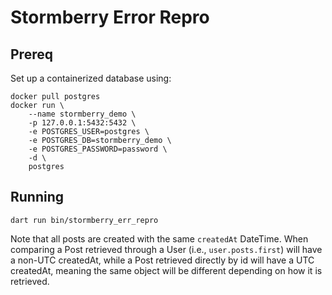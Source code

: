 # Stormberry Error Repro

## Prereq

Set up a containerized database using:

```
docker pull postgres
docker run \
    --name stormberry_demo \
    -p 127.0.0.1:5432:5432 \
    -e POSTGRES_USER=postgres \
    -e POSTGRES_DB=stormberry_demo \
    -e POSTGRES_PASSWORD=password \
    -d \
    postgres
```

## Running

`dart run bin/stormberry_err_repro`

Note that all posts are created with the same `createdAt` DateTime. When
comparing a Post retrieved through a User (i.e., `user.posts.first`) will have a
non-UTC createdAt, while a Post retrieved directly by id will have a UTC
createdAt, meaning the same object will be different depending on how it is
retrieved.

